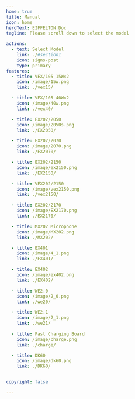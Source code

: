 ```yaml
---
home: true
title: Manual
icon: home
heroText: EIFFELTON Doc
tagline: Please scroll down to select the model

actions:
  - text: Select Model
    link: ./#section1
    icon: signs-post
    type: primary
features:
  - title: VEX/105 15W×2
    icon: /image/15w.png
    link: ./vex15/

  - title: VEX/105 40W×2
    icon: /image/40w.png
    link: ./vex40/

  - title: EX202/2050
    icon: /image/2050s.png
    link: ./EX2050/

  - title: EX202/2070
    icon: /image/2070.png
    link: ./EX2070/

  - title: EX202/2150
    icon: /image/ex2150.png
    link: ./EX2150/

  - title: VEX202/2150
    icon: /image/vex2150.png
    link: ./vex2150/

  - title: EX202/2170
    icon: /image/EX2170.png
    link: ./EX2170/

  - title: MX202 Microphone
    icon: /image/MX202.png
    link: ./MX202/

  - title: EX401
    icon: /image/4_1.png
    link: ./EX401/

  - title: EX402
    icon: /image/ex402.png
    link: ./EX402/

  - title: WE2.0
    icon: /image/2_0.png
    link: ./we20/

  - title: WE2.1
    icon: /image/2_1.png
    link: ./we21/
  
  - title: Fast Charging Board
    icon: /image/charge.png
    link: ./charge/

  - title: DK60
    icon: /image/dk60.png
    link: ./DK60/


copyright: false

---
```

<a id="section1"></a>